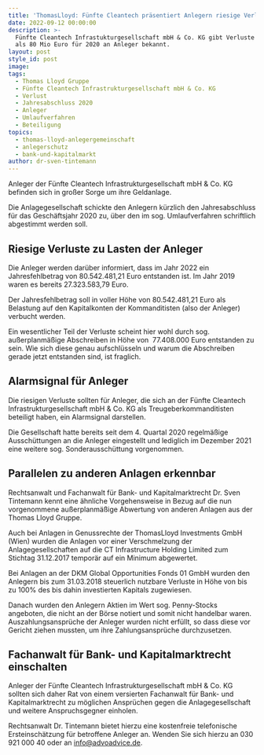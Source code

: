 ```yaml
---
title: 'ThomasLloyd: Fünfte Cleantech präsentiert Anlegern riesige Verluste'
date: 2022-09-12 00:00:00
description: >-
  Fünfte Cleantech Infrastukturgesellschaft mbH & Co. KG gibt Verluste von mehr
  als 80 Mio Euro für 2020 an Anleger bekannt. 
layout: post
style_id: post
image:
tags:
  - Thomas Lloyd Gruppe
  - Fünfte Cleantech Infrastrukturgesellschaft mbH & Co. KG
  - Verlust
  - Jahresabschluss 2020
  - Anleger
  - Umlaufverfahren
  - Beteiligung
topics:
  - thomas-lloyd-anlegergemeinschaft
  - anlegerschutz
  - bank-und-kapitalmarkt
author: dr-sven-tintemann
---
```

Anleger der Fünfte Cleantech Infrastrukturgesellschaft mbH & Co. KG befinden sich in gro&szlig;er Sorge um ihre Geldanlage.&nbsp;

Die Anlagegesellschaft schickte den Anlegern kürzlich den Jahresabschluss für das Geschäftsjahr 2020 zu, über den im sog. Umlaufverfahren schriftlich abgestimmt werden soll.&nbsp;

## Riesige Verluste zu Lasten der Anleger

Die Anleger werden darüber informiert, dass im Jahr 2022 ein Jahresfehlbetrag von 80.542.481,21 Euro entstanden ist. Im Jahr 2019 waren es bereits 27.323.583,79 Euro.&nbsp;

Der Jahresfehlbetrag soll in voller Höhe von 80.542.481,21 Euro als Belastung auf den Kapitalkonten der Kommanditisten (also der Anleger) verbucht werden.&nbsp;

Ein wesentlicher Teil der Verluste scheint hier wohl durch sog. au&szlig;erplanmä&szlig;ige Abschreiben in Höhe von&nbsp; 77.408.000 Euro entstanden zu sein. Wie sich diese genau aufschlüsseln und warum die Abschreiben gerade jetzt entstanden sind, ist fraglich.&nbsp;

## Alarmsignal für Anleger

Die riesigen Verluste sollten für Anleger, die sich an der Fünfte Cleantech Infrastrukturgesellschaft mbH & Co. KG als Treugeberkommanditisten beteiligt haben, ein Alarmsignal darstellen.&nbsp;

Die Gesellschaft hatte bereits seit dem 4. Quartal 2020 regelmä&szlig;ige Ausschüttungen an die Anleger eingestellt und lediglich im Dezember 2021 eine weitere sog. Sonderausschüttung vorgenommen.&nbsp;

## Parallelen zu anderen Anlagen erkennbar

Rechtsanwalt und Fachanwalt für Bank- und Kapitalmarktrecht Dr. Sven Tintemann kennt eine ähnliche Vorgehensweise in Bezug auf die nun vorgenommene au&szlig;erplanmä&szlig;ige Abwertung von anderen Anlagen aus der Thomas Lloyd Gruppe.

Auch bei Anlagen in Genussrechte der ThomasLloyd Investments GmbH (Wien) wurden die Anlagen vor einer Verschmelzung der Anlagegesellschaften auf die CT Infrastructure Holding Limited zum Stichtag 31.12.2017 temporär auf ein Minimum abgewertet.&nbsp;

Bei Anlagen an der DKM Global Opportunities Fonds 01 GmbH wurden den Anlegern bis zum 31.03.2018 steuerlich nutzbare Verluste in Höhe von bis zu 100% des bis dahin investierten Kapitals zugewiesen.&nbsp;

Danach wurden den Anlegern Aktien im Wert sog. Penny-Stocks angeboten, die nicht an der Börse notiert und somit nicht handelbar waren. Auszahlungsansprüche der Anleger wurden nicht erfüllt, so dass diese vor Gericht ziehen mussten, um ihre Zahlungsansprüche durchzusetzen.&nbsp;

## Fachanwalt für Bank- und Kapitalmarktrecht einschalten

Anleger der Fünfte Cleantech Infrastrukturgesellschaft mbH & Co. KG sollten sich daher Rat von einem versierten Fachanwalt für Bank- und Kapitalmarktrecht zu möglichen Ansprüchen gegen die Anlagegesellschaft und weitere Anspruchsgegner einholen.&nbsp;

Rechtsanwalt Dr. Tintemann bietet hierzu eine kostenfreie telefonische Ersteinschätzung für betroffene Anleger an. Wenden Sie sich hierzu an 030 921 000 40 oder an info@advoadvice.de.&nbsp;

&nbsp;

&nbsp;